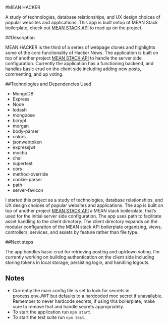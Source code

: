 #MEAN HACKER

A study of technologies, database relationships, and UX design choices of popular websites and applications. This app is built ontop of MEAN Stack boilerplate, check out [MEAN STACK API][1] to read up on the project.

##Description

MEAN HACKER is the third of a series of webpage clones and highlights some of the core functionality of Hacker News. The application is built on top of another project [MEAN STACK API][1] to handle the server side configuration. Currently the application has a functioning backend, and handles basic crud on the client side including adding new posts, commenting, and up voting.

##Technologies and Dependencies Used

* MongoDB
* Express
* Node
* lodash
* mongoose
* bcrypt
* morgan
* body-parser
* colors
* jsonwebtoken
* expressjwt
* mocha
* chai
* supertest
* cors
* method-override
* cookie-parser
* path
* server-favicon

I started this project as a study of technologies, database relationships, and UX design choices of popular websites and applications. The app is built on top of another project [MEAN STACK API][1] a MEAN stack boilerplate, that’s used for the initial server side configuration. The app uses path to facilitate asset handling to the client directory. The client directory expands on the modular configuration of the MEAN stack API boilerplate organizing, views, controllers, services, and assets by feature rather than file type.

##Next steps 

The app handles basic crud for retrieving posting and up/down voting. I’m currently working on building authentication on the client side including storing tokens in local storage, persisting login, and handling logouts. 

## Notes

* Currently the main config file is set to look for secrets in process.env.JWT but defaults to a hardcoded moc secret if unavailable. Remember to never hardcode secrets, if using this boilerplate, make sure to remove that and handle secrets appropriately.
* To start the application run ```npm start```.
* To start the test suite run ```npm test```.

[1]:https://github.com/Brunation11/MEAN-Stack-API-Boilerplate
